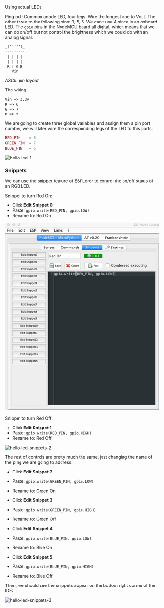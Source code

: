 Using actual LEDs


Ping out:
Common anode LED, four legs. Wire the longest one to Vout. The other three to the following pins: 3, 5, 6. We can't use 4 since is an onboard LED.
The `gpio` pins in the NodeMCU board all digital, which means that we can do on/off but not control the brightness which we could do with an analog signal.


```
_[''''']_
---------
 | | | |
 | | | |
 R | G B
   Vin
```
_ASCII: pin layout_


The wiring:

```
Vin => 3.3v
R => 6
G => 7
B => 5
```


We are going to create three global variables and assign them a pin port number, we will later wire the corresponding legs of the LED to this ports.

```lua
RED_PIN    = 6
GREEN_PIN  = 7
BLUE_PIN   = 5
```

![hello-led-1](https://raw.githubusercontent.com/goliatone/wee-things-workshop/master/images/hello-led-001.png)

### Snippets

We can use the snippet feature of ESPLorer to control the on/off status of an RGB LED.



Snippet to turn Red On:
* Click **Edit Snippet  0**
* Paste: `gpio.write(RED_PIN, gpio.LOW)`
* Rename to: Red On

![hello-led-snippets-1](https://raw.githubusercontent.com/goliatone/wee-things-workshop/master/images/hello-led-snippets-001.png)

Snippet to turn Red Off:
* Click **Edit Snippet  1**
* Paste: `gpio.write(RED_PIN, gpio.HIGH)`
* Rename to: Red Off

![hello-led-snippets-2](https://raw.githubusercontent.com/goliatone/wee-things-workshop/master/images/hello-led-snippets-002.png)

The rest of controls are pretty much the same, just changing the name of the ping we are going to address.

* Click **Edit Snippet  2**
* Paste: `gpio.write(GREEN_PIN, gpio.LOW)`
* Rename to: Green On

* Click **Edit Snippet  3**
* Paste: `gpio.write(GREEN_PIN, gpio.HIGH)`
* Rename to: Green Off

* Click **Edit Snippet  4**
* Paste: `gpio.write(BLUE_PIN, gpio.LOW)`
* Rename to: Blue On

* Click **Edit Snippet  5**
* Paste: `gpio.write(BLUE_PIN, gpio.HIGH)`
* Rename to: Blue Off

Then, we should see the snippets appear on the bottom right corner of the IDE:



![hello-led-snippets-3](https://raw.githubusercontent.com/goliatone/wee-things-workshop/master/images/hello-led-snippets-003.png)
